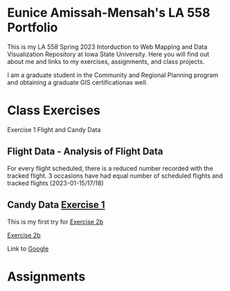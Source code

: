 # Eunice Amissah-Mensah's LA 558 Portfolio
This is my LA 558 Spring 2023 Intorduction to Web Mapping and Data Visualization Repository at Iowa State University. Here you will find out about me and links to my exercises, assignments, and class projects.

I am a graduate student in the Community and Regional Planning program and obtaining a graduate GIS certificationas well.

# Class Exercises
Exercise 1 Flight and Candy Data
## Flight Data - Analysis of Flight Data 

For every flight scheduled, there is a reduced number recorded with the tracked flight. 3 occasions have had equal number of scheduled flights and tracked flights (2023-01-15/17/18) 

## Candy Data [Exercise 1](candyobservation1_EAM.jpg)

This is my first try for [Exercise 2b](Exercises/map2bex.jpg)

[Exercise 2b](Exercises/map2bex_2.md)

Link to [Google](http://www.google.com)

# Assignments
